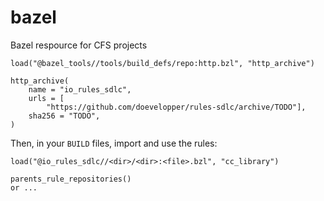 # bazel
Bazel respource for CFS projects

```starlark
load("@bazel_tools//tools/build_defs/repo:http.bzl", "http_archive")

http_archive(
    name = "io_rules_sdlc",
    urls = [
		"https://github.com/doevelopper/rules-sdlc/archive/TODO"],
    sha256 = "TODO",
)
```

Then, in your `BUILD` files, import and use the rules:


```starlark
load("@io_rules_sdlc//<dir>/<dir>:<file>.bzl", "cc_library")

parents_rule_repositories()
or ...
```

